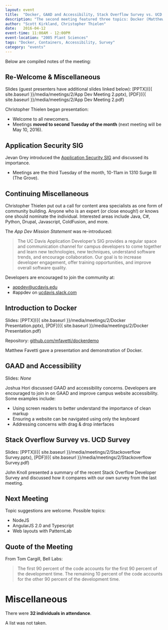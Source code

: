 ```yaml
---
layout: event
title:  "Docker, GAAD and Accessibility, Stack Overflow Survey vs. UCD Survey"
description: "The second meeting featured three topics: Docker (Matthew Favetti), GAAD and Accessibility (Joshua Hori), and a Comparision of the Stack Overflow Survey and UCD Survey (John Knoll)."
author: "Scott Kirkland, Christopher Thielen"
date:   2016-04-12
event-time: 11:00AM - 12:00PM
event-location: "2005 Plant Sciences"
tags: "Docker, Containers, Accessibility, Survey"
category: "events"
---
```


Below are compiled notes of the meeting:

Re-Welcome & Miscellaneous
-
Slides (guest presenters have additional slides linked below): [PPTX]({{ site.baseurl }}/media/meetings/2/App Dev Meeting 2.pptx), [PDF]({{ site.baseurl }}/media/meetings/2/App Dev Meeting 2.pdf)

Christopher Thielen began presentation:

- Welcome to all newcomers.
- Meetings **moved to second Tuesday of the month** (next meeting will be May 10, 2016).

Application Security SIG
-
Jevan Grey introduced the [Application Security SIG](https://security.ucdavis.edu/appsecurity_SIG.html) and discussed its importance.

- Meetings are the third Tuesday of the month, 10-11am in 1310 Surge III (The Grove).

Continuing  Miscellaneous
-
Christopher Thielen put out a call for content area specialists as one form of community building. Anyone who is an expert (or close enough!) or knows one should nominate the individual. Interested areas include Java, C#, Python, Drupal, Javascript, ColdFusion, and more.

The *App Dev Mission Statement* was re-introduced:

 > The UC Davis Application Developer’s SIG provides a regular space and communication channel for campus developers to come together and learn new technologies, new techniques, understand software trends, and encourage collaboration. Our goal is to increase developer engagement, offer training opportunities, and improve overall software quality.

Developers are encouraged to join the community at:

 - appdev@ucdavis.edu
 - #appdev on [ucdavis.slack.com](https://ucdavis.slack.com)
 
Introduction to Docker
-
Slides: [PPTX]({{ site.baseurl }}/media/meetings/2/Docker Presentation.pptx), [PDF]({{ site.baseurl }}/media/meetings/2/Docker Presentation.pdf)

Repository: [github.com/mfavetti/dockerdemo](https://github.com/mfavetti/dockerdemo)

Matthew Favetti gave a presentation and demonstration of Docker.

GAAD and Accessibility
-
Slides: *None*

Joshua Hori discussed GAAD and accessibility concerns. Developers are encouraged to join in on GAAD and improve campus website accessibility. Some examples include:

 - Using screen readers to better understand the importance of clean markup
 - Ensuring a website can be navigated using only the keyboard
 - Addressing concerns with drag & drop interfaces

Stack Overflow Survey vs. UCD Survey
-
Slides: [PPTX]({{ site.baseurl }}/media/meetings/2/Stackoverflow Survey.pptx), [PDF]({{ site.baseurl }}/media/meetings/2/Stackoverflow Survey.pdf)

John Knoll presented a summary of the recent Stack Overflow Developer Survey and discussed how it compares with our own survey from the last meeting.

Next Meeting
-
Topic suggestions are welcome. Possible topics:

 - NodeJS
 - AngularJS 2.0 and Typescript
 - Web layouts with PatternLab

Quote of the Meeting
-
From Tom Cargill, Bell Labs:

 > The first 90 percent of the code accounts for the first 90 percent of the development time. The remaining 10 percent of the code accounts for the other 90 percent of the development time.

Miscellaneous
=
There were **32 individuals in attendance**.

A list was not taken.